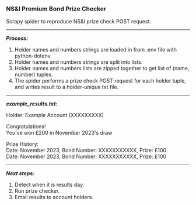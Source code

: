 ### NS&I Premium Bond Prize Checker

Scrapy spider to reproduce NS&I prize check POST request.

---

_**Process:**_

1. Holder names and numbers strings are loaded in from .env file with python-dotenv.
2. Holder names and numbers strings are split into lists.
3. Holder names and numbers lists are zipped together to get list of (name, number) tuples.
4. The spider performs a prize check POST request for each holder tuple, and writes result to a holder-unique txt file.

---

_**example_results.txt:**_

Holder: Example Account (XXXXXXXXX)

Congratulations!\
You've won £200 in November 2023's draw

Prize History:\
	Date: November 2023, Bond Number: XXXXXXXXXXX, Prize: £100\
	Date: November 2023, Bond Number: XXXXXXXXXXX, Prize: £100

---

_**Next steps:**_

1. Detect when it is results day.
2. Run prize checker.
3. Email results to account holders.
